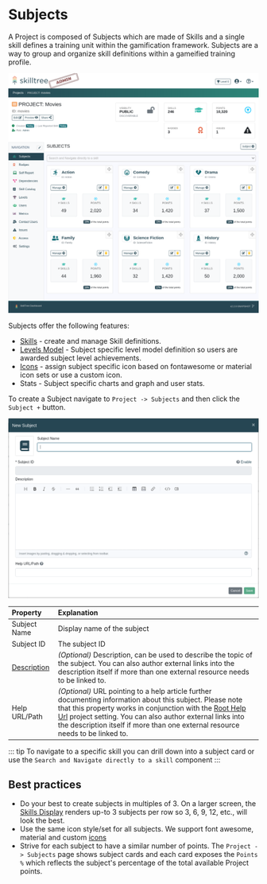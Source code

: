 # Subjects

A Project is composed of Subjects which are made of Skills and a single skill defines a training unit within the gamification framework. 
Subjects are a way to group and organize skill definitions within a gameified training profile. 

![SkillTree Dashboard Subjects](../../screenshots/admin/page-subjects.png)

Subjects offer the following features: 

- [Skills](/dashboard/user-guide/skills.html) - create and manage Skill definitions.
- [Levels Model](/dashboard/user-guide/levels.html) - Subject specific level model definition so users are awarded subject level achievements.
- [Icons](/dashboard/user-guide/icons.html) - assign subject specific icon based on fontawesome or material icon sets or use a custom icon. 
- Stats - Subject specific charts and graph and user stats. 
 
To create a Subject navigate to ``Project -> Subjects`` and then click the ``Subject +`` button.

![SkillTree New Subject](../../screenshots/admin/modal-subjects-new_subject.png)

| Property | Explanation                                                                                                                                                                                                                                               | 
|:------- |:----------------------------------------------------------------------------------------------------------------------------------------------------------------------------------------------------------------------------------------------------------| 
| Subject Name | Display name of the subject                                                                                                                                                                                                                               |
| Subject ID | The subject ID                                                                                                                                                                                                                                            |
| [Description](/dashboard/user-guide/rich-text-editor.html) | *(Optional)* Description, can be used to describe the topic of the subject. You can also author external links into the description itself if more than one external resource needs to be linked to.                                                      |
| Help URL/Path | *(Optional)* URL pointing to a help article further documenting information about this subject. Please note that this property works in conjunction with the [Root Help Url](/dashboard/user-guide/projects.html#setting-root-help-url) project setting. You can also author external links into the description itself if more than one external resource needs to be linked to. |

::: tip
To navigate to a specific skill you can drill down into a subject card or use the ``Search and Navigate directly to a skill`` component
:::


## Best practices   
- Do your best to create subjects in multiples of 3. On a larger screen, the [Skills Display](/skills-client/#skills-display) renders up-to 3 subjects per row so 3, 6, 9, 12, etc., will look the best.
- Use the same icon style/set for all subjects. We support font awesome, material and custom [icons](/dashboard/user-guide/icons.html) 
- Strive for each subject to have a similar number of points. The ``Project -> Subjects`` page shows subject cards and each card exposes the ``Points %`` which reflects the subject's percentage of the total available Project points. 
